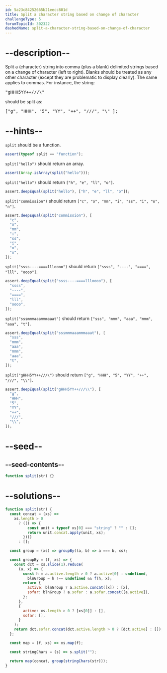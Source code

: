 ```yaml
---
id: 5a23c84252665b21eecc801d
title: Split a character string based on change of character
challengeType: 5
forumTopicId: 302322
dashedName: split-a-character-string-based-on-change-of-character
---
```


# --description--

Split a (character) string into comma (plus a blank) delimited strings based on a change of character (left to right). Blanks should be treated as any other character (except they are problematic to display clearly). The same applies to commas. For instance, the string:

<pre>
"gHHH5YY++///\"
</pre>

should be split as:

<pre>
["g", "HHH", "5", "YY", "++", "///", "\" ];
</pre>

# --hints--

`split` should be a function.

```js
assert(typeof split == "function");
```

`split("hello")` should return an array.

```js
assert(Array.isArray(split("hello")));
```

`split("hello")` should return `["h", "e", "ll", "o"]`.

```js
assert.deepEqual(split("hello"), ["h", "e", "ll", "o"]);
```

`split("commission")` should return `["c", "o", "mm", "i", "ss", "i", "o", "n"]`.

```js
assert.deepEqual(split("commission"), [
  "c",
  "o",
  "mm",
  "i",
  "ss",
  "i",
  "o",
  "n",
]);
```

`split("ssss----====llloooo")` should return `["ssss", "----", "====", "lll", "oooo"]`.

```js
assert.deepEqual(split("ssss----====llloooo"), [
  "ssss",
  "----",
  "====",
  "lll",
  "oooo",
]);
```

`split("sssmmmaaammmaaat")` should return `["sss", "mmm", "aaa", "mmm", "aaa", "t"]`.

```js
assert.deepEqual(split("sssmmmaaammmaaat"), [
  "sss",
  "mmm",
  "aaa",
  "mmm",
  "aaa",
  "t",
]);
```

`split("gHHH5YY++///\")` should return `["g", "HHH", "5", "YY", "++", "///", "\\"]`.

```js
assert.deepEqual(split("gHHH5YY++///\\"), [
  "g",
  "HHH",
  "5",
  "YY",
  "++",
  "///",
  "\\",
]);
```

# --seed--

## --seed-contents--

```js
function split(str) {}
```

# --solutions--

```js
function split(str) {
  const concat = (xs) =>
    xs.length > 0
      ? (() => {
          const unit = typeof xs[0] === "string" ? "" : [];
          return unit.concat.apply(unit, xs);
        })()
      : [];

  const group = (xs) => groupBy((a, b) => a === b, xs);

  const groupBy = (f, xs) => {
    const dct = xs.slice(1).reduce(
      (a, x) => {
        const h = a.active.length > 0 ? a.active[0] : undefined,
          blnGroup = h !== undefined && f(h, x);
        return {
          active: blnGroup ? a.active.concat([x]) : [x],
          sofar: blnGroup ? a.sofar : a.sofar.concat([a.active]),
        };
      },
      {
        active: xs.length > 0 ? [xs[0]] : [],
        sofar: [],
      }
    );
    return dct.sofar.concat(dct.active.length > 0 ? [dct.active] : []);
  };

  const map = (f, xs) => xs.map(f);

  const stringChars = (s) => s.split("");

  return map(concat, group(stringChars(str)));
}
```
